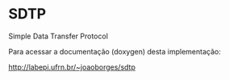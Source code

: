 # SDTP

Simple Data Transfer Protocol

Para acessar a documentação (doxygen) desta implementação:

http://labepi.ufrn.br/~joaoborges/sdtp

